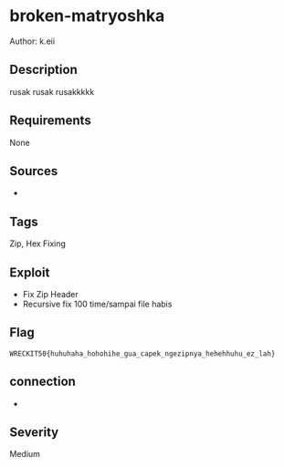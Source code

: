 # broken-matryoshka

Author: k.eii

## Description

rusak rusak rusakkkkk

## Requirements

None

## Sources

-

## Tags

Zip, Hex Fixing

## Exploit

- Fix Zip Header
- Recursive fix 100 time/sampai file habis

## Flag

```
WRECKIT50{huhuhaha_hohohihe_gua_capek_ngezipnya_hehehhuhu_ez_lah}
```
## connection

-

## Severity
Medium
